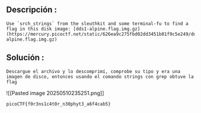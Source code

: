 
## Descripción :
	Use `srch_strings` from the sleuthkit and some terminal-fu to find a flag in this disk image: [dds1-alpine.flag.img.gz](https://mercury.picoctf.net/static/626ea9c275fbd02dd3451b81f9c5e249/dds1-alpine.flag.img.gz)
## Solución :
	Descargue el archivo y lo descomprimí, comprobe su tipo y era una imagen de disco, entonces usando el comando strings con grep obtuve la flag 


![[Pasted image 20250510235251.png]]



	picoCTF{f0r3ns1c4t0r_n30phyt3_a6f4cab5}
